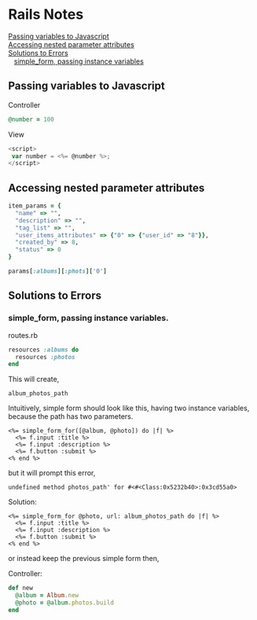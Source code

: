 # Rails Notes

[Passing variables to Javascript](#passing-variables-to-javascript)<br/>
[Accessing nested parameter attributes](#accessing-nested-parameter-attributes)<br/>
[Solutions to Errors](#solutions-to-errors)<br/>
&nbsp;&nbsp;&nbsp;[simple_form, passing instance variables](#simple-form,-passing-instance-variables)<br/>

## Passing variables to Javascript

Controller
```ruby
@number = 100
```
View
```javascript
<script>
 var number = <%= @number %>;
</script>
```
## Accessing nested parameter attributes

```ruby
item_params = {
  "name" => "",
  "description" => "",
  "tag_list" => "",
  "user_items_attributes" => {"0" => {"user_id" => "8"}},
  "created_by" => 8,
  "status" => 0
}
```

```ruby
params[:albums][:phots]['0']
```


## Solutions to Errors

### simple_form, passing instance variables.
routes.rb
```ruby
resources :albums do
  resources :photos
end
```
This will create,
```
album_photos_path
```
Intuitively, simple form should look like this,
having two instance variables, because the path has two
parameters.

```rails
<%= simple_form_for([@album, @photo]) do |f| %>
  <%= f.input :title %>
  <%= f.input :description %>
  <%= f.button :submit %>
<% end %>
```
but it will prompt this error,
```
undefined method photos_path' for #<#<Class:0x5232b40>:0x3cd55a0>
```

Solution:
```rails
<%= simple_form_for @photo, url: album_photos_path do |f| %>
  <%= f.input :title %>
  <%= f.input :description %>
  <%= f.button :submit %>
<% end %>
```
or instead keep the previous simple form then,

Controller:
```ruby
def new
  @album = Album.new
  @photo = @album.photos.build
end
```






